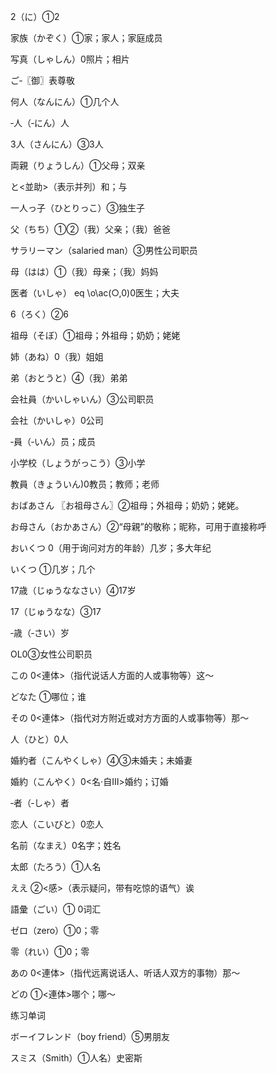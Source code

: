 2（に）①2

家族（かぞく）①家；家人；家庭成员

写真（しゃしん）0照片；相片

ご‐〖御〗表尊敬

何人（なんにん）①几个人

‐人（‐にん）人

3人（さんにん）③3人

両親（りょうしん）①父母；双亲

と<並助>（表示并列）和；与

一人っ子（ひとりっこ）③独生子

父（ちち）①②（我）父亲；（我）爸爸

サラリーマン（salaried man）③男性公司职员

母（はは）①（我）母亲；（我）妈妈

医者（いしゃ） eq \o\ac(○,0)0医生；大夫

6（ろく）②6

祖母（そぼ）①祖母；外祖母；奶奶；姥姥

姉（あね）0（我）姐姐

弟（おとうと）④（我）弟弟

会社員（かいしゃいん）③公司职员

会社（かいしゃ）0公司

‐員（‐いん）员；成员

小学校（しょうがっこう）③小学

教員（きょういん)0教员；教师；老师

おばあさん 〖お祖母さん〗②祖母；外祖母；奶奶；姥姥。

お母さん（おかあさん）②“母親”的敬称；昵称，可用于直接称呼

おいくつ 0（用于询问对方的年龄）几岁；多大年纪

いくつ ①几岁；几个

17歳（じゅうななさい）④17岁

17（じゅうなな）③17

‐歳（‐さい）岁

OL0③女性公司职员

この 0<連体>（指代说话人方面的人或事物等）这～

どなた ①哪位；谁

その 0<連体>（指代对方附近或对方方面的人或事物等）那～

人（ひと）0人

婚約者（こんやくしゃ）④③未婚夫；未婚妻

婚約（こんやく）0<名·自Ⅲ>婚约；订婚

‐者（‐しゃ）者

恋人（こいびと）0恋人

名前（なまえ）0名字；姓名

太郎（たろう）①人名

ええ ②<感>（表示疑问，带有吃惊的语气）诶

語彙（ごい）① 0词汇

ゼロ（zero）①0；零

零（れい）①0；零

あの 0<連体>（指代远离说话人、听话人双方的事物）那～

どの ①<連体>哪个；哪～


练习单词

ボーイフレンド（boy friend）⑤男朋友

スミス（Smith）①人名）史密斯

